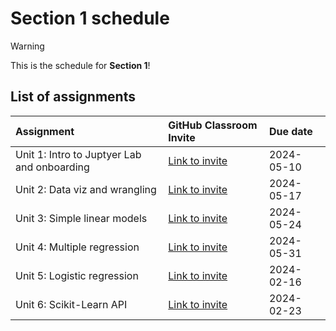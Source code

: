 # Section 1 schedule

> [!WARNING]  
> This is the schedule for **Section 1**!

## List of assignments

| **Assignment** | **GitHub Classroom Invite** | **Due date** |
|:--- |:--- |:--- |
| Unit 1: Intro to Juptyer Lab and onboarding | [Link to invite](https://classroom.github.com/a/URSufLXx) | 2024-05-10 |
| Unit 2: Data viz and wrangling | [Link to invite](https://classroom.github.com/a/mKyNqCWE) | 2024-05-17 |
| Unit 3: Simple linear models | [Link to invite](https://classroom.github.com/a/_b0uj0dO) | 2024-05-24 |
| Unit 4: Multiple regression | [Link to invite](https://classroom.github.com/a/MzXN533W) | 2024-05-31 |
| Unit 5: Logistic regression | [Link to invite](https://classroom.github.com/a/psdk0fEo) | 2024-02-16 |
| Unit 6: Scikit-Learn API | [Link to invite](https://classroom.github.com/a/l9uYoyRL) | 2024-02-23 |
<!--
| Unit 7: Virtual sampling | [Link to invite]() | 2024-03-01 |
| Unit 8: Bootstrap sampling and confidence intervals | [Link to invite]() | 2024-03-08 |
| Unit 9: Hypothesis testing | [Link to invite]() | 2024-03-15 |
| Unit 10: Inference for regression | [Link to invite]() | 2024-03-22 | 
| Unit 11: Decision trees | [Link to invite]() | 2024-04-05 |
| Unit 12: Non-linear models | [Link to invite]() | 2023-04-12 |
| Unit 13: Evaluating model performance| [Link to invite]() | 2023-04-17 |
-->
